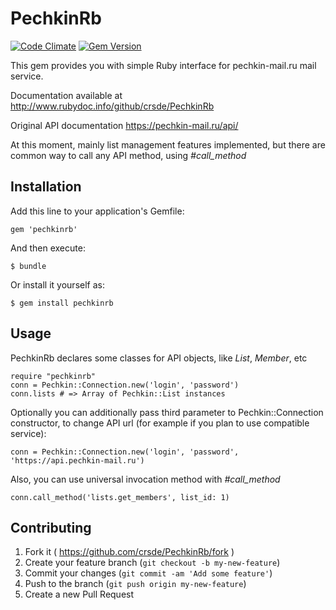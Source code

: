 # PechkinRb

[![Code Climate](https://codeclimate.com/github/crsde/PechkinRb/badges/gpa.svg)](https://codeclimate.com/github/crsde/PechkinRb) [![Gem Version](https://badge.fury.io/rb/pechkinrb.svg)](http://badge.fury.io/rb/pechkinrb)

This gem provides you with simple Ruby interface for pechkin-mail.ru mail service.

Documentation available at http://www.rubydoc.info/github/crsde/PechkinRb

Original API documentation https://pechkin-mail.ru/api/

At this moment, mainly list management features implemented, but there are common way to call any API method, using *#call_method*

## Installation

Add this line to your application's Gemfile:

    gem 'pechkinrb'

And then execute:

    $ bundle

Or install it yourself as:

    $ gem install pechkinrb

## Usage

PechkinRb declares some classes for API objects, like *List*, *Member*, etc

    require "pechkinrb"
    conn = Pechkin::Connection.new('login', 'password')
    conn.lists # => Array of Pechkin::List instances

Optionally you can additionally pass third parameter to Pechkin::Connection constructor, to change API url (for example if you plan to use compatible service):

    conn = Pechkin::Connection.new('login', 'password', 'https://api.pechkin-mail.ru')


Also, you can use universal invocation method with *#call_method*

    conn.call_method('lists.get_members', list_id: 1)

## Contributing

1. Fork it ( https://github.com/crsde/PechkinRb/fork )
2. Create your feature branch (`git checkout -b my-new-feature`)
3. Commit your changes (`git commit -am 'Add some feature'`)
4. Push to the branch (`git push origin my-new-feature`)
5. Create a new Pull Request
